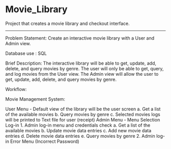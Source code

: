 # Movie_Library
Project that creates a movie library and checkout interface.

_________________________

Problem Statement:  Create an interactive movie library with a User and Admin view. 
  

Database use : SQL 
  

Brief Description: The interactive library will be able to get, update, add, delete, and query movies by genre. The user will only be able to get, query, and log movies from the User view.  The Admin view will allow the user to get, update, add, delete, and query movies by genre.
  

Workflow: 

Movie Management System: 

User Menu - Default view of the library will be the user screen
    a. Get a list of the available movies
    b. Query movies by genre
    c. Selected movies logs will be printed to Text file for user (receipt)
Admin Menu - Menu Selection Log-in
    1. Admin log-in menu and credentials check
      a. Get a list of the available movies
      b. Update movie data entries
      c. Add new movie data entries
      d. Delete movie data entries
      e. Query movies by genre
    2. Admin log-in Error Menu (Incorrect Password)
